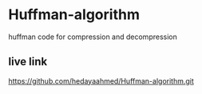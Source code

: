 # Huffman-algorithm
huffman code for compression and decompression

## live link
https://github.com/hedayaahmed/Huffman-algorithm.git
